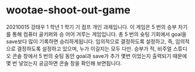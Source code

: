 # wootae-shoot-out-game
20210015 강태우 1 학년 1 학기 기 컴프 개인 과제입니다. 이 게임은 5 번의 승부 차기를 통해 컴퓨터 골키퍼와 승 어어 겨루는 게임입니다. 총 5 번의 슛팅 기회에서 goal을 save보다 많이 기록하면 승리하게됩니다. 임의적으로 결정하도록 설정하고, 즉, 임의적으로 결정하도록 설정하고 있으며, 누가 이길지는 모두 다만. 승부가 적, 비주얼 스튜디오 콘솔 창에서 5 번의 슛팅 동안 goal과 save가 추가 몇번 이었는지 출력되기 때문에 몇 번 넣었는지 궁금하면 콘솔 창을 확인해 보면됩니다.

